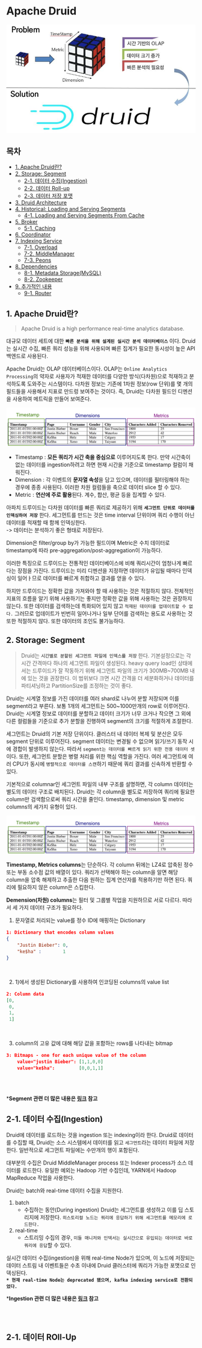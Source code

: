 # Apache Druid

![Apache_Druid](./img/2023_07_28/apache_druid.png)

## **목차**
- [1. Apache Druid란?](#1)
- [2. Storage: Segment](#2)
    - [2-1. 데이터 수집(Ingestion)](#2-1)
    - [2-2. 데이터 Roll-up](#2-2)
    - [2-3. 데이터 저장 포맷](#2-3)
- [3. Druid Architecture](#3)
- [4. Historical: Loading and Serving Segments](#4)
    - [4-1. Loading and Serving Segments From Cache](#4-1)
- [5. Broker](#5)
    - [5-1. Caching](#5-1)
- [6. Coordinator](#6)
- [7. Indexing Service](#7)
    - [7-1. Overload](#7-1)
    - [7-2. MiddleManager](#7-2)
    - [7-3. Peons](#7-3)
- [8. Dependencies](#8)
    - [8-1. Metadata Storage(MySQL)](#8-1)
    - [8-2. Zookeeper](#8-2)
- [9. 추가적인 내용](#9)
    - [9-1. Router](#9-1)


## 1. Apache Druid란? <a id="1"></a>
> Apache Druid is a high performance real-time analytics database.

대규모 데이터 세트에 대한 **`빠른 분석을 위해 설계된 실시간 분석 데이터베이스`** 이다. Druid는 실시간 수집, 빠른 쿼리 성능을 위해 사용되며 빠른 집계가 필요한 동시성이 높은 API 백엔드로 사용된다.

Apache Druid는 OLAP 데이터베이스이다. OLAP는 `Online Analytics Processing`의 약자로 사용자가 적재한 데이터를 다양한 방식(다차원)으로 적재하고 분석하도록 도와주는 시스템이다. 다차원 정보는 기존에 1차원 정보(row 단위)를 몇 개의 필드들을 사용해서 지표로 만드렁 보여주는 것이다. 즉, Druid는 다차원 필드인 디멘션을 사용하여 메트릭을 만들어 보여준다.


![druid_columns](./img/2023_07_28/druid_columns.png)

- Timestamp : **모든 쿼리가 시간 축을 중심으로** 이루어지도록 한다. 만약 시간축이 없는 데이터를 ingestion하려고 하면 현재 시간을 기준으로 timestamp 컬럼이 채워진다.
- Dimension : 각 이벤트의 **문자열 속성**을 담고 있으며, 데이터를 필터링해야 하는 경우에 종종 사용된다. 이러한 차원 컬럼들을 축으로 데이터 slice 할 수 있다.
- Metric : **연산에 주로 활용**된다. 계수, 합산, 평균 등을 집계할 수 있다.

아파치 드루이드는 다차원 데이터를 빠른 쿼리로 제공하기 위해 **`세그먼트 단위로 데이터를 인덱싱하여 저장`** 한다. 세그먼트를 만드는 것은 time interval 단위이며 쿼리 수행이 아닌 데이터를 적재할 때 함께 인덱싱한다.  
-> 데이터는 분석하기 좋은 형태로 저장된다.

Dimension은 filter/group by가 가능한 필드이며 Metric은 수치 데이터로 timestamp에 따라 pre-aggregation/post-aggregation이 가능하다.

이러한 특징으로 드루이드는 전통적인 데이터베이스에 비해 쿼리시간이 엄청나게 빠르다는 장점을 가진다. 드루이드는 미리 디멘션을 지정하면 데이터가 유입될 때마다 인덱싱이 일어ㅏ므로 데이터를 빠르게 취합하고 결과를 얻을 수 있다.

하지만 드루이드는 정확한 값을 가져와야 할 때 사용하는 것은 적절하지 않다. 전체적인 지표의 흐름을 알기 위해 사용하기는 좋지만 정확한 값을 위해 사용하는 것은 권장하지 않는다. 또한 데이터를 검색하는데 특화되어 있지 않고 `적재된 데이터를 업데이트할 수 없다.` 그러므로 업데이트가 빈번히 일어나거나 일부 단어를 검색하는 용도로 사용하는 것 또한 적절하지 않다. 또한 데이터의 조인도 불가능하다.


## 2. Storage: Segment <a id="2"></a>
> Druid는 **`시간별로 분할된 세그먼트 파일에 인덱스를 저장`** 한다. 기본설정으로는 각 시간 간격마다 하나의 세그먼트 파일이 생성된다. heavy query load인 상태에서는 드루이드가 잘 작동하기 위해 세그먼트 파일의 크기가 300MB~700MB 내에 있는 것을 권장한다. 이 범위보다 크면 시간 간격을 더 세분화하거나 데이터를 파티셔닝하고 PartitionSize를 조정하는 것이 좋다.

Druid는 시계열 정보를 가진 데이터를 여러 shard로 나누어 분할 저장되며 이를 segment라고 부른다. 보통 1개의 세그먼트는 500~1000만개의 row로 이루어진다. Druid는 시계열 정보로 데이터를 분할하고 데이터 크기가 너무 크거나 작으면 그 외에 다른 컬럼들을 기준으로 추가 분할을 진행하여 segment의 크기를 적절하게 조절한다.

세그먼트는 Druid의 기본 저장 단위이다. 클러스터 내 데이터 복제 및 분산은 모두 segment 단위로 이루어진다. segment 데이터는 변경될 수 없으며 읽기/쓰기 동작 시에 경합이 발생하지 않는다. 따라서 `segment는 데이터를 빠르게 읽기 위한 전용 데이터 셋`이다.
또한, 세그먼트 분할은 병렬 처리를 위한 핵심 역할을 가진다. 여러 세그먼트에 여러 CPU가 동시에 `병렬적으로 데이터를 스캔`하기 때문에 쿼리 결과를 신속하게 반환할 수 있다.

기본적으로 columnar인 세그먼트 파일의 내부 구조를 설명하면, 각 column 데이터는 별도의 데이터 구조로 배치된다. Druid는 각 column을 별도로 저장하여 쿼리에 필요한 column만 검색함으로써 쿼리 시간을 줄인다. timestamp, dimension 및 metric columns의 세가지 유형이 있다.

![druid_columns](./img/2023_07_28/druid_columns.png)

**Timestamp, Metrics columns**는 단순하다. 각 column 뒤에는 LZ4로 압축된 정수 또는 부동 소수점 값의 배열이 있다. 쿼리가 선택해야 하는 column을 알면 해당 column을 압축 해제하고 추출한 다음 원하는 집계 연산자를 적용하기만 하면 된다. 쿼리에 필요하지 않은 column은 스킵한다.

**Demension(차원) columns**는 필터 및 그룹별 작업을 지원하므로 서로 다르다. 따라서 세 가지 데이터 구조가 필요하다.

1) 문자열로 처리되는 value를 정수 ID에 매핑하는 Dictionary
```json
1: Dictionary that encodes column values
{
    "Justin Bieber": 0,
    "ke$ha" :        1
}
```
<br/>

2) 1)에서 생성된 Dictionary를 사용하여 인코딩된 columns의 value list
```json
2: Column data
[0,
 0,
 1,
 1]
```
<br/>

3) column의 고유 값에 대해 해당 값을 포함하는 rows를 나타내는 bitmap
```json
3: Bitmaps - one for each unique value of the column
    value="justin Bieber": [1,1,0,0]
    value="ke$ha":         [0,0,1,1]
```

<br/>
<br/>

***Segment 관련 더 많은 내용은 <a href="https://druid.apache.org/docs/0.13.0-incubating/design/segments.html">링크</a> 참고**

## 2-1. 데이터 수집(Ingestion) <a id="2-1"></a>
Druid에 데이터를 로드하는 것을 ingestion 또는 indexing이라 한다. Druid로 데이터를 수집할 때, Druid는 소스 시스템에서 데이터를 읽고 `세그먼트`라는 데이터 파일에 저장한다. 일반적으로 세그먼트 파일에는 수만개의 행이 포함된다.

대부분의 수집은 Druid MiddleManager process 또는 Indexer process가 소스 데이터를 로드한다. 유일한 예외는 Hadoop 기반 수집인데, YARN에서 Hadoop MapReduce 작업을 사용한다.

Druid는 batch와 real-time 데이터 수집을 지원한다.
1) batch
    - 수집하는 동안(During ingestion) Druid는 세그먼트를 생성하고 이를 딥 스토리지에 저장한다. `히스토리컬 노드는 쿼리에 응답하기 위해 세그먼트를 메모리에 로드한다.`
2) real-time
    - 스트리밍 수집의 경우, `미들 매니저와 인덱서는 실시간으로 유입되는 데이터로 바로 쿼리에 응답`할 수 있다.

실시간 데이터 수집(ingestion)을 위해 real-time Node가 있으며, 이 노드에 저장되는 데이터 스트림 내 이벤트들은 수초 이내에 Druid 클러스터에 쿼리가 가능한 포맷으로 인덱싱된다.   
**`* 현재 real-time Node는 deprecated 됐으며, kafka indexing service로 전환되었다.`**

***Ingestion 관련 더 많은 내용은 <a href="https://druid.apache.org/docs/latest/ingestion/index.html">링크</a> 참고**

<br/>
<br/>

## 2-1. 데이터 ROll-Up <a id="2-2"></a>